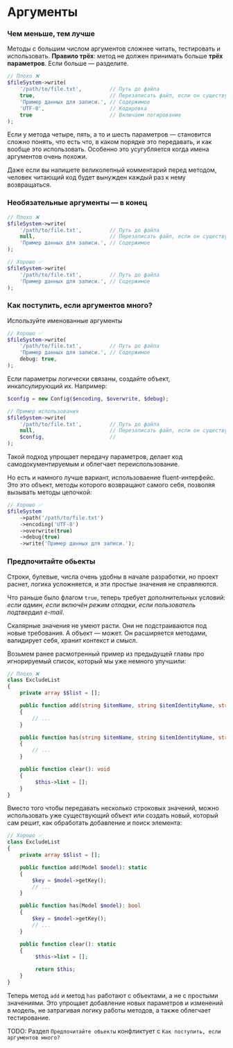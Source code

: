 # Аргументы

### Чем меньше, тем лучше

Методы с большим числом аргументов сложнее читать, тестировать и использовать.
**Правило трёх**: метод не должен принимать больше **трёх параметров**. Если больше — разделите.

```php
// Плохо ❌
$fileSystem->write(
    '/path/to/file.txt',         // Путь до файла
    true,                        // Перезаписать файл, если он существует
    'Пример данных для записи.', // Содержимое
    'UTF-8',                     // Кодировка
    true                         // Включаем логирование
);
```

Если у метода четыре, пять, а то и шесть параметров — становится сложно понять, что есть что, в каком порядке это передавать, и как вообще это использовать. Особенно это усугубляется когда имена аргументов очень похожи.

Даже если вы напишете великолепный комментарий перед методом, человек читающий код будет вынужден каждый раз к нему возвращаться.

### Необязательные аргументы — в конец

```php
// Плохо ❌
$fileSystem->write(
    '/path/to/file.txt',         // Путь до файла
    null,                        // Перезаписать файл, если он существует
    'Пример данных для записи.', // Содержимое
);
```

```php
// Хорошо ✅
$fileSystem->write(
    '/path/to/file.txt',         // Путь до файла
    'Пример данных для записи.', // Содержимое
);
```

### Как поступить, если аргументов много?

Используйте именованные аргументы

```php
// Хорошо ✅
$fileSystem->write(
    '/path/to/file.txt',         // Путь до файла
    'Пример данных для записи.', // Содержимое
    debug: true,
);
```

Если параметры логически связаны, создайте объект, инкапсулирующий их. Например:

```php
$config = new Config($encoding, $overwrite, $debug);

// Пример использования
$fileSystem->write(
    '/path/to/file.txt',         // Путь до файла
    null,                        // Перезаписать файл, если он существует
    $config,                     //
);
```

Такой подход упрощает передачу параметров, делает код самодокументируемым и облегчает переиспользование.

Но есть и намного лучше вариант, использоваение fluent-интерфейс.
Это это объект, методы которого возвращают самого себя, позволяя вызывать методы цепочкой:

```php
// Хорошо ✅
$fileSystem
    ->path('/path/to/file.txt')
    ->encoding('UTF-8')
    ->overwrite(true)
    ->debug(true)
    ->write('Пример данных для записи.');
```



### Предпочитайте обьекты

Строки, булевые, числа очень удобны в начале разработки, но проект раснет, логика усложняется, и эти простые значения не справляются.

Что раньше было флагом `true`, теперь требует дополнительных условий:
*если админ*, *если включён режим отладки*, *если пользователь подтвердил e-mail*.

Скалярные значения не умеют расти. Они не подстраиваются под новые требования.
А объект — может. Он расширяется методами, валидирует себя, хранит контекст и смысл.

Возьмем ранее расмотренный пример из предыдущей главы про игнорируемый список, который мы уже немного улучшили:

```php
// Плохо ❌
class ExcludeList
{
    private array $$list = [];

    public function add(string $itemName, string $itemIdentityName, string $itemIdentityValue)
    {
        // ...
    }

    public function has(string $itemName, string $itemIdentityName, string $itemIdentityValue): bool
    {
        // ...
    }

    public function clear(): void
    {
         $this->list = [];
    }
}
```

Вместо того чтобы передавать несколько строковых значений, можно использовать уже существующий объект или создать новый, который сам решит, как обработать добавление и поиск элемента:

```php
// Хорошо ✅
class ExcludeList
{
    private array $$list = [];

    public function add(Model $model): static
    {
        $key = $model->getKey();
        // ...
    }

    public function has(Model $model): bool
    {
        $key = $model->getKey();
        // ...
    }

    public function clear(): static
    {
         $this->list = [];

         return $this;
    }
}
```

Теперь метод `add` и метод `has` работают с объектами, а не с простыми значениями. 
Это упрощает добавление новых параметров и изменений в модель, не затрагивая логику работы методов, а также облегчает тестирование.



TODO: Раздел `Предпочитайте обьекты` конфликтует с `Как поступить, если аргументов много?`
